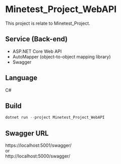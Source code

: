 # Minetest_Project_WebAPI

This project is relate to Minetest_Project.

## Service (Back-end)
- ASP.NET Core Web API
- AutoMapper (object-to-object mapping library)
- Swagger

## Language
C#

## Build
```csharp
dotnet run --project Minetest_Project_WebAPI
```

## Swagger URL
https://localhost:5001/swagger/ <br>
or <br>
http://localhost:5000/swagger/